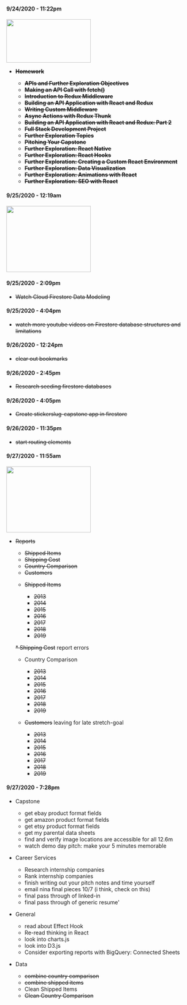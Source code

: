 <h4 align="left"> 9/24/2020 - 11:22pm 
<h4 align="left">
  <img width="220" height="113" src="https://coding-assets.s3-us-west-2.amazonaws.com/capstone/misc/it-has-begun.gif">

- ~~Homework~~

  - ~~APIs and Further Exploration Objectives~~
  - ~~Making an API Call with fetch()~~
  - ~~Introduction to Redux Middleware~~
  - ~~Building an API Application with React and Redux~~
  - ~~Writing Custom Middleware~~
  - ~~Async Actions with Redux Thunk~~
  - ~~Building an API Application with React and Redux: Part 2~~
  - ~~Full Stack Development Project~~
  - ~~Further Exploration Topics~~
  - ~~Pitching Your Capstone~~
  - ~~Further Exploration: React Native~~
  - ~~Further Exploration: React Hooks~~
  - ~~Further Exploration: Creating a Custom React Environment~~
  - ~~Further Exploration: Data Visualization~~
  - ~~Further Exploration: Animations with React~~
  - ~~Further Exploration: SEO with React~~

<h4 align="left"> 9/25/2020 - 12:19am 
<h4 align="left"> 
<img width="220" height="172" src="https://coding-assets.s3-us-west-2.amazonaws.com/capstone/misc/im-so-excited.gif">

<h4 align="left"> 9/25/2020 - 2:09pm</h4>

- ~~Watch Cloud Firestore Data Modeling~~

<h4 align="left"> 9/25/2020 - 4:04pm</h4>

- ~~watch more youtube videos on Firestore database structures and limitations~~

<h4 align="left"> 9/26/2020 - 12:24pm</h4>

- ~~clear out bookmarks~~

<h4 align="left"> 9/26/2020 - 2:45pm</h4>

- ~~Research seeding firestore databases~~

<h4 align="left"> 9/26/2020 - 4:05pm</h4>

- ~~Create stickerslug-capstone app in firestore~~

<h4 align="left"> 9/26/2020 - 11:35pm</h4>

- ~~start routing elements~~

<h4 align="left"> 9/27/2020 - 11:55am</h4>
<img width="220" height="172" src="https://coding-assets.s3-us-west-2.amazonaws.com/capstone/misc/sleepy.gif">

- ~~Reports~~

  - ~~Shipped Items~~
  - ~~Shipping Cost~~
  - ~~Country Comparison~~
  - ~~Customers~~

  * ~~Shipped Items~~

    - ~~2013~~
    - ~~2014~~
    - ~~2015~~
    - ~~2016~~
    - ~~2017~~
    - ~~2018~~
    - ~~2019~~

  ~~\* Shipping Cost~~
  report errors

  - Country Comparison

    - ~~2013~~
    - ~~2014~~
    - ~~2015~~
    - ~~2016~~
    - ~~2017~~
    - ~~2018~~
    - ~~2019~~

  - ~~Customers~~ leaving for late stretch-goal

    - ~~2013~~
    - ~~2014~~
    - ~~2015~~
    - ~~2016~~
    - ~~2017~~
    - ~~2018~~
    - ~~2019~~

<h4 align="left"> 9/27/2020 - 7:28pm</h4>

- Capstone

  - get ebay product format fields
  - get amazon product format fields
  - get etsy product format fields
  - get my parental data sheets
  - find and verify image locations are accessible for all 12.6m
  - watch demo day pitch: make your 5 minutes memorable

* Career Services

  - Research internship companies
  - Rank internship companies
  - finish writing out your pitch notes and time yourself
  - email nina final pieces 10/7 (i think, check on this)
  - final pass through of linked-in
  - final pass through of generic resume'

* General

  - read about Effect Hook
  - Re-read thinking in React
  - look into charts.js
  - look into D3.js
  - Consider exporting reports with BigQuery: Connected Sheets

* Data
  - ~~combine country comparison~~
  - ~~combine shipped items~~
  - Clean Shipped Items
  - ~~Clean Country Comparison~~
